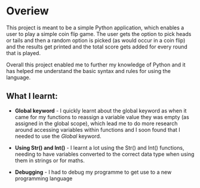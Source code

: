 # Overiew
This project is meant to be a simple Python application, which enables a user to play a simple coin flip game. The user gets the option to pick heads or tails and then a random option is picked (as would occur in a coin flip) and the results get printed and the total score gets added for every round that is played. 

Overall this project enabled me to further my knowledge of Python and it has helped me understand the basic syntax and rules for using the language.


## What I learnt: 

* **Global keyword** - I quickly learnt about the global keyword as when it came for my functions to reassign a variable value they was empty (as assigned in the global scope), which lead me to do more research around accessing variables within functions and I soon found that I needed to use the *Global* keyword.

* **Using Str() and Int()** - I learnt a lot using the Str() and Int() functions, needing to have variables converted to the correct data type when using them in strings or for maths.

* **Debugging** - I had to debug my programme to get use to a new programming language 





